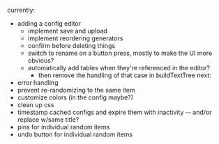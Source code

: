 currently:
- adding a config editor
  - implement save and upload
  - implement reordering generators
  - confirm before deleting things
  - switch to rename on a button press, mostly to make the UI more obvious?
  - automatically add tables when they're referenced in the editor?
    - then remove the handling of that case in buildTextTree
next:
- error handling
- prevent re-randomizing to the same item
- customize colors (in the config maybe?)
- clean up css
- timestamp cached configs and expire them with inactivity -- and/or replace w/same title?
- pins for individual random items
- undo button for individual random items
